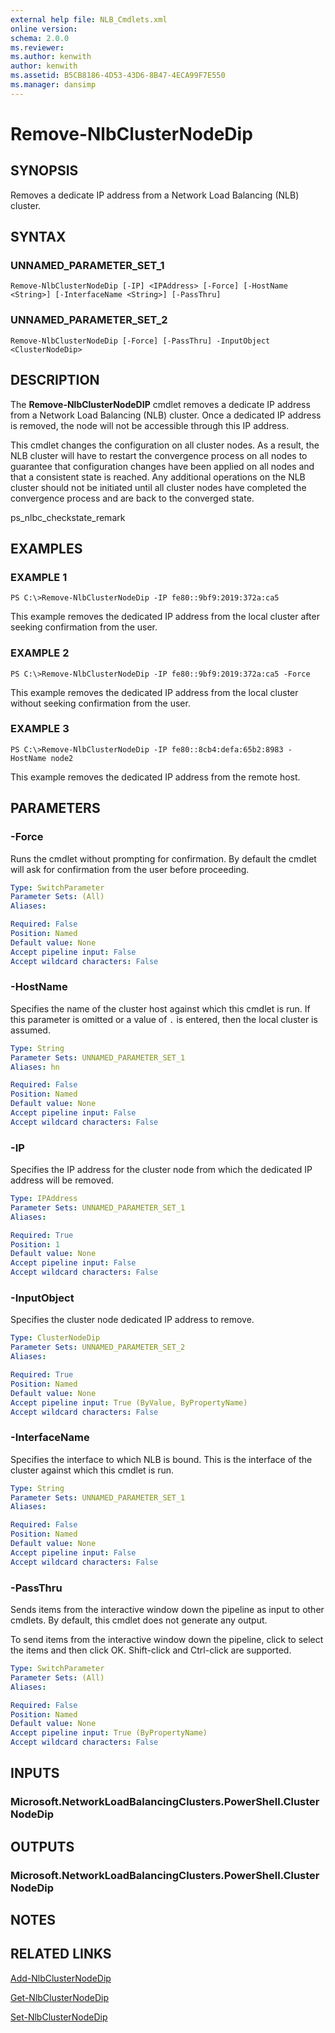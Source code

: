 ```yaml
---
external help file: NLB_Cmdlets.xml
online version: 
schema: 2.0.0
ms.reviewer:
ms.author: kenwith
author: kenwith
ms.assetid: B5CB8186-4D53-43D6-8B47-4ECA99F7E550
ms.manager: dansimp
---
```


# Remove-NlbClusterNodeDip

## SYNOPSIS
Removes a dedicate IP address from a Network Load Balancing (NLB) cluster.

## SYNTAX

### UNNAMED_PARAMETER_SET_1
```
Remove-NlbClusterNodeDip [-IP] <IPAddress> [-Force] [-HostName <String>] [-InterfaceName <String>] [-PassThru]
```

### UNNAMED_PARAMETER_SET_2
```
Remove-NlbClusterNodeDip [-Force] [-PassThru] -InputObject <ClusterNodeDip>
```

## DESCRIPTION
The **Remove-NlbClusterNodeDIP** cmdlet removes a dedicate IP address from a Network Load Balancing (NLB) cluster.
Once a dedicated IP address is removed, the node will not be accessible through this IP address.

This cmdlet changes the configuration on all cluster nodes.
As a result, the NLB cluster will have to restart the convergence process on all nodes to guarantee that configuration changes have been applied on all nodes and that a consistent state is reached.
Any additional operations on the NLB cluster should not be initiated until all cluster nodes have completed the convergence process and are back to the converged state.

ps_nlbc_checkstate_remark

## EXAMPLES

### EXAMPLE 1
```
PS C:\>Remove-NlbClusterNodeDip -IP fe80::9bf9:2019:372a:ca5
```

This example removes the dedicated IP address from the local cluster after seeking confirmation from the user.

### EXAMPLE 2
```
PS C:\>Remove-NlbClusterNodeDip -IP fe80::9bf9:2019:372a:ca5 -Force
```

This example removes the dedicated IP address from the local cluster without seeking confirmation from the user.

### EXAMPLE 3
```
PS C:\>Remove-NlbClusterNodeDip -IP fe80::8cb4:defa:65b2:8983 -HostName node2
```

This example removes the dedicated IP address from the remote host.

## PARAMETERS

### -Force
Runs the cmdlet without prompting for confirmation.
By default the cmdlet will ask for confirmation from the user before proceeding.

```yaml
Type: SwitchParameter
Parameter Sets: (All)
Aliases: 

Required: False
Position: Named
Default value: None
Accept pipeline input: False
Accept wildcard characters: False
```

### -HostName
Specifies the name of the cluster host against which this cmdlet is run.
If this parameter is omitted or a value of `.` is entered, then the local cluster is assumed.

```yaml
Type: String
Parameter Sets: UNNAMED_PARAMETER_SET_1
Aliases: hn

Required: False
Position: Named
Default value: None
Accept pipeline input: False
Accept wildcard characters: False
```

### -IP
Specifies the IP address for the cluster node from which the dedicated IP address will be removed.

```yaml
Type: IPAddress
Parameter Sets: UNNAMED_PARAMETER_SET_1
Aliases: 

Required: True
Position: 1
Default value: None
Accept pipeline input: False
Accept wildcard characters: False
```

### -InputObject
Specifies the cluster node dedicated IP address to remove.

```yaml
Type: ClusterNodeDip
Parameter Sets: UNNAMED_PARAMETER_SET_2
Aliases: 

Required: True
Position: Named
Default value: None
Accept pipeline input: True (ByValue, ByPropertyName)
Accept wildcard characters: False
```

### -InterfaceName
Specifies the interface to which NLB is bound.
This is the interface of the cluster against which this cmdlet is run.

```yaml
Type: String
Parameter Sets: UNNAMED_PARAMETER_SET_1
Aliases: 

Required: False
Position: Named
Default value: None
Accept pipeline input: False
Accept wildcard characters: False
```

### -PassThru
Sends items from the interactive window down the pipeline as input to other cmdlets.
By default, this cmdlet does not generate any output. 

To send items from the interactive window down the pipeline, click to select the items and then click OK.
Shift-click and Ctrl-click are supported.

```yaml
Type: SwitchParameter
Parameter Sets: (All)
Aliases: 

Required: False
Position: Named
Default value: None
Accept pipeline input: True (ByPropertyName)
Accept wildcard characters: False
```

## INPUTS

### Microsoft.NetworkLoadBalancingClusters.PowerShell.ClusterNodeDip

## OUTPUTS

### Microsoft.NetworkLoadBalancingClusters.PowerShell.ClusterNodeDip

## NOTES

## RELATED LINKS

[Add-NlbClusterNodeDip](./Add-NlbClusterNodeDip.md)

[Get-NlbClusterNodeDip](./Get-NlbClusterNodeDip.md)

[Set-NlbClusterNodeDip](./Set-NlbClusterNodeDip.md)

